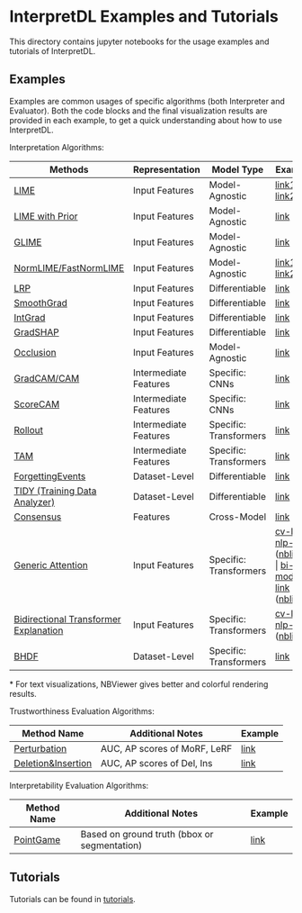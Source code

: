 
# InterpretDL Examples and Tutorials

This directory contains jupyter notebooks for the usage examples and tutorials of InterpretDL.

## Examples

Examples are common usages of specific algorithms (both Interpreter and Evaluator). Both the code blocks and the final visualization results are provided in each example, to get a quick understanding about how to use InterpretDL.

Interpretation Algorithms:

| Methods                                                                                                                    | Representation          | Model Type             | Example           |
|----------------------------------------------------------------------------------------------------------------------------|-------------------------|------------------------|-------------------|
| [LIME](https://github.com/PaddlePaddle/InterpretDL/blob/master/interpretdl/interpreter/lime.py)                            | Input Features          | Model-Agnostic         | [link1](example_lime_cv.ipynb) \| [link2](example_lime_cv_ViT.ipynb) |
| [LIME with Prior](https://github.com/PaddlePaddle/InterpretDL/blob/master/interpretdl/interpreter/lime_prior.py)           | Input Features          | Model-Agnostic         | [link](example_lime_gp_cv.ipynb) |
| [GLIME](https://github.com/PaddlePaddle/InterpretDL/blob/master/interpretdl/interpreter/glime.py)           | Input Features          | Model-Agnostic         | [link](LIME_Variants_part2.ipynb) |
| [NormLIME/FastNormLIME](https://github.com/PaddlePaddle/InterpretDL/blob/master/interpretdl/interpreter/_normlime_base.py) | Input Features          | Model-Agnostic         | [link1](example_normlime_cv.ipynb) \| [link2](example_normlime_nlp.ipynb) |
| [LRP](https://github.com/PaddlePaddle/InterpretDL/blob/master/interpretdl/interpreter/lrp.py)                              | Input Features          | Differentiable         | [link](lrp_cv.ipynb) |
| [SmoothGrad](https://github.com/PaddlePaddle/InterpretDL/blob/master/interpretdl/interpreter/smooth_grad.py)               | Input Features          | Differentiable         | [link](example_smooth_grad_cv.ipynb) |
| [IntGrad](https://github.com/PaddlePaddle/InterpretDL/blob/master/interpretdl/interpreter/integrated_gradients.py)         | Input Features          | Differentiable         | [link](example_int_grad_cv.ipynb)  |
| [GradSHAP](https://github.com/PaddlePaddle/InterpretDL/blob/master/interpretdl/interpreter/gradient_shap.py)               | Input Features          | Differentiable         | [link](example_grad_shap_cv.ipynb) |
| [Occlusion](https://github.com/PaddlePaddle/InterpretDL/blob/master/interpretdl/interpreter/occlusion.py)                  | Input Features          | Model-Agnostic         | [link](example_occlusion_cv.ipynb) |
| [GradCAM/CAM](https://github.com/PaddlePaddle/InterpretDL/blob/master/interpretdl/interpreter/gradient_cam.py)             | Intermediate   Features | Specific: CNNs         | [link](example_grad_cam_cv.ipynb) |
| [ScoreCAM](https://github.com/PaddlePaddle/InterpretDL/blob/master/interpretdl/interpreter/score_cam.py)                   | Intermediate   Features | Specific: CNNs         | [link](example_score_cam_cv.ipynb) |
| [Rollout](https://github.com/PaddlePaddle/InterpretDL/blob/master/interpretdl/interpreter/rollout.py)                      | Intermediate   Features | Specific: Transformers | [link](example_rollout_cv_ViT.ipynb) |
| [TAM](https://github.com/PaddlePaddle/InterpretDL/blob/master/interpretdl/interpreter/transition_attention_maps.py)        | Intermediate   Features | Specific: Transformers | [link](example_tam_cv_ViT.ipynb) |
| [ForgettingEvents](https://github.com/PaddlePaddle/InterpretDL/blob/master/interpretdl/interpreter/forgetting_events.py)   | Dataset-Level           | Differentiable         | [link](example_forgetting_events_cv.ipynb) |
| [TIDY (Training Data Analyzer)](TIDY.ipynb)              | Dataset-Level           | Differentiable         | [link](TIDY.ipynb) |
| [Consensus](https://github.com/PaddlePaddle/InterpretDL/blob/master/interpretdl/interpreter/consensus.py)                  | Features                | Cross-Model            | [link](example_consensus_cv.ipynb)  |
| [Generic Attention](https://github.com/PaddlePaddle/InterpretDL/blob/master/interpretdl/interpreter/generic_attention.py)                  | Input Features                | Specific: Transformers            | [cv-link](example_bt_ga_cv_ViT.ipynb) \| [nlp-link](ga-bt-ernie-2.0-en-sst-2.ipynb) ([nblink](https://nbviewer.org/github/PaddlePaddle/InterpretDL/blob/master/tutorials/ga-bt-ernie-2.0-en-sst-2.ipynb))* \| [bi-modal-link](example_ga_bi-modal.ipynb)  ([nblink](https://nbviewer.org/github/PaddlePaddle/InterpretDL/blob/master/tutorials/example_ga_bi-modal.ipynb))* |
| [Bidirectional Transformer Explanation](https://github.com/PaddlePaddle/InterpretDL/blob/master/interpretdl/interpreter/consensus.py)                  | Input Features                | Specific: Transformers            | [cv-link](example_bt_ga_cv_ViT.ipynb) \| [nlp-link](ga-bt-ernie-2.0-en-sst-2.ipynb) ([nblink](https://nbviewer.org/github/PaddlePaddle/InterpretDL/blob/master/tutorials/ga-bt-ernie-2.0-en-sst-2.ipynb))*  |
| [BHDF](https://github.com/PaddlePaddle/InterpretDL/blob/master/interpretdl/interpreter/training_dynamics.py)                  | Dataset-Level                | Specific: Transformers            | [link](example_beyond_manually_designed_feature_cv.ipynb)  |

\* For text visualizations, NBViewer gives better and colorful rendering results. 

Trustworthiness Evaluation Algorithms:

| Method   Name      | Additional Notes                             | Example |
|--------------------|----------------------------------------------|---------|
| [Perturbation](https://github.com/PaddlePaddle/InterpretDL/blob/master/interpretdl/evaluate_interpreter/perturbation.py)       | AUC, AP scores of MoRF, LeRF                     | [link](example_perturbation.ipynb)        |
| [Deletion&Insertion](https://github.com/PaddlePaddle/InterpretDL/blob/master/interpretdl/evaluate_interpreter/deletion_insertion.py) | AUC, AP scores of Del, Ins                       | [link](example_del_ins.ipynb)     |


Interpretability Evaluation Algorithms:

| Method   Name      | Additional Notes                             | Example |
|--------------------|----------------------------------------------|---------|
| [PointGame](https://github.com/PaddlePaddle/InterpretDL/blob/master/interpretdl/evaluate_interpreter/localization.py)          | Based on ground truth (bbox or segmentation) | [link](example_pointgame.ipynb)   |


## Tutorials

Tutorials can be found in [tutorials](https://github.com/PaddlePaddle/InterpretDL/tree/master/tutorials).
